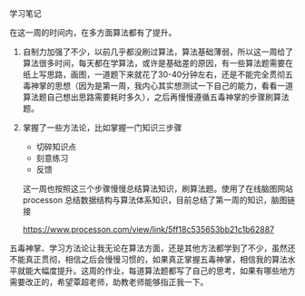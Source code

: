 学习笔记

在这一周的时间内，在多方面算法都有了提升。

1. 自制力加强了不少，以前几乎都没刷过算法，算法基础薄弱，所以这一周给了算法很多时间，每天都在学算法，或许是基础差的原因，有一些算法题需要在纸上写思路，画图，一道题下来就花了30-40分钟左右，还是不能完全贯彻五毒神掌的思想（因为是第一周，我内心其实想测试一下自己的能力，看看一道算法题自己想出思路需要耗时多久），之后再慢慢遵循五毒神掌的步骤刷算法题。

2. 掌握了一些方法论，比如掌握一门知识三步骤

   - 切碎知识点
   - 刻意练习
   - 反馈

   这一周也按照这三个步骤慢慢总结算法知识，刷算法题。使用了在线脑图网站 processon 总结数据结构与算法体系知识，目前总结了第一周的知识，脑图链接

   https://www.processon.com/view/link/5ff18c535653bb21c1b62887

五毒神掌、学习方法论让我无论在算法方面，还是其他方法都学到了不少，虽然还不能真正贯彻，相信之后会慢慢习惯的，如果真正掌握五毒神掌，相信我的算法水平就能大幅度提升。这周的作业，每道算法题都写了自己的思考，如果有哪些地方需要改正的，希望覃超老师，助教老师能够指正我一下。